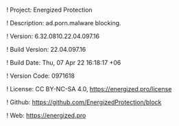 ! Project: Energized Protection

! Description: ad.porn.malware blocking.

! Version: 6.32.0810.22.04.097.16

! Build Version: 22.04.097.16

! Build Date: Thu, 07 Apr 22 16:18:17 +06

! Version Code: 0971618

! License: CC BY-NC-SA 4.0, https://energized.pro/license

! Github: https://github.com/EnergizedProtection/block

! Web: https://energized.pro
